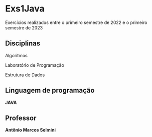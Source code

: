 # Exs1Java

Exercícios realizados entre o primeiro semestre de 2022 e o primeiro semestre de 2023

## Disciplinas

 Algoritmos 
 
 Laboratório de Programação 
 
 Estrutura de Dados

 ## Linguagem de programação

 <b> JAVA

 ## Professor
 
 Antônio Marcos Selmini

 


